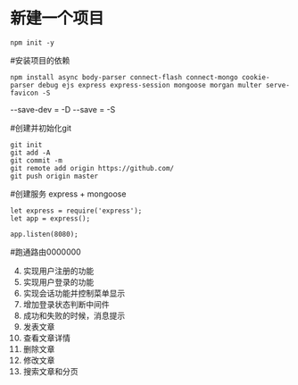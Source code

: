 # 新建一个项目
```
npm init -y
```

#安装项目的依赖
```
npm install async body-parser connect-flash connect-mongo cookie-parser debug ejs express express-session mongoose morgan multer serve-favicon -S
```
--save-dev = -D
--save = -S

#创建并初始化git
```
git init 
git add -A
git commit -m 
git remote add origin https://github.com/
git push origin master
```

#创建服务
express +  mongoose
```
let express = require('express');
let app = express();

app.listen(8080);

```
#跑通路由0000000


4. 实现用户注册的功能
5. 实现用户登录的功能
6. 实现会话功能并控制菜单显示
7. 增加登录状态判断中间件
8. 成功和失败的时候，消息提示
9. 发表文章
10. 查看文章详情
11. 删除文章
12. 修改文章
13. 搜索文章和分页


<!-- this is a weibodata branch -->
